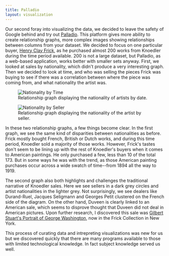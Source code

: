 ```yaml
---
title: Palladio
layout: visualization
---
```


Our second foray into visualizing the data, we decided to leave the safety of Google behind and try out <a href="http://palladio.designhumanities.org/#/">Palladio</a>. This platform gives more ability to create relationship graphs, more complex images showing relationships between columns from your dataset. We decided to focus on one particular buyer, <a href="http://www.frick.org/collection/history/henry_clay_frick">Henry Clay Frick</a>, as he purchased almost 200 works from Knoedler during the time period available. 200 is not a large dataset, but Palladio, as a web-based application, works better with smaller sets anyway. First, we looked at sales by nationality, which didn't produce a very interesting graph. Then we decided to look at time, and who was selling the pieces Frick was buying to see if there was a correlation between where the piece was coming from, and what nationality the artist was.

<figure class="figure figure-center">
<img src="http://i.imgur.com/t7lx1Op.png" title="Nationality by Time">
<figcaption>Relationship graph displaying the nationality of artists by date.</figcaption>
</figure>

<figure class="figure figure-center">
<img src="http://i.imgur.com/MtJKgfZ.png" title="Nationality by Seller">
<figcaption>Relationship graph displaying the nationality of the artist by seller.</figcaption>
</figure>


In these two relationship graphs, a few things become clear. In the first graph, we see the same kind of disparities between nationalities as before. Frick mostly bought French, British or Dutch works, and during this time period, Knoedler sold a majority of those works. However, Frick's tastes don't seem to be lining up with the rest of Knoedler's buyers when it comes to American paintings. He only purchased a few, less than 10 of the total 173\. But in some ways he was with the trend, as those American painting purchases occur across a wide swatch of time--from 1894 all the way to 1919\.

The second graph also both highlights and challenges the traditional narrative of Knoedler sales. Here we see sellers in a dark grey circles and artist nationalities in the lighter grey. Not surprisingly, we see dealers like Durand-Ruel, Jacques Seligmann and Georges Petit clustered on the French side of the diagram. On the other hand, Duveen is clearly linked to an American sale, which seems to disprove thought that Duveen did not deal in American pictures. Upon further research, I discovered this sale was [Gilbert Stuart's Portrait of George Washington](http://collections.frick.org/view/objects/asitem/items$0040:261), now in the Frick Collection in New York.

This process of curating data and intrepreting visualizations was new for us but we discovered quickly that there are many programs available to those with limited technological knowledge. In fact subject knowledge served us well.
